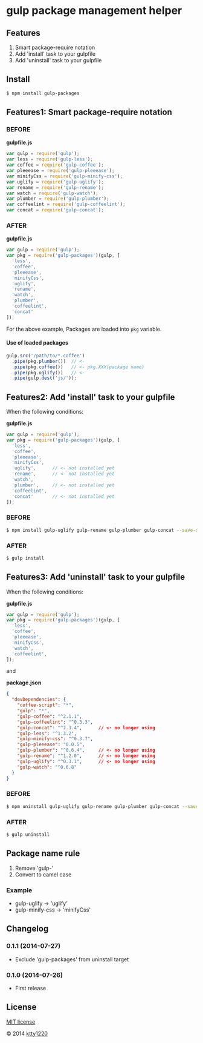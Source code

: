 # gulp package management helper

## Features

1. Smart package-require notation
2. Add 'install' task to your gulpfile
3. Add 'uninstall' task to your gulpfile

## Install

```sh
$ npm install gulp-packages
```

## Features1: Smart package-require notation

### BEFORE

__gulpfile.js__

```js
var gulp = require('gulp');
var less = require('gulp-less');
var coffee = require('gulp-coffee');
var pleeease = require('gulp-pleeease');
var minifyCss = require('gulp-minify-css');
var uglify = require('gulp-uglify');
var rename = require('gulp-rename');
var watch = require('gulp-watch');
var plumber = require('gulp-plumber');
var coffeelint = require('gulp-coffeelint');
var concat = require('gulp-concat');
```

### AFTER

__gulpfile.js__

```js
var gulp = require('gulp');
var pkg = require('gulp-packages')(gulp, [
  'less',
  'coffee',
  'pleeease',
  'minifyCss',
  'uglify',
  'rename',
  'watch',
  'plumber',
  'coffeelint',
  'concat'
]);
```

For the above example, Packages are loaded into `pkg` variable.

#### Use of loaded packages

```js
gulp.src('/path/to/*.coffee')
  .pipe(pkg.plumber())  // <-
  .pipe(pkg.coffee())   // <- pkg.XXX(package name)
  .pipe(pkg.uglify())   // <-
  .pipe(gulp.dest('js/'));
```

## Features2: Add 'install' task to your gulpfile

When the following conditions:

__gulpfile.js__

```js
var gulp = require('gulp');
var pkg = require('gulp-packages')(gulp, [
  'less',
  'coffee',
  'pleeease',
  'minifyCss',
  'uglify',      // <- not installed yet
  'rename',      // <- not installed yet 
  'watch',
  'plumber',     // <- not installed yet
  'coffeelint',
  'concat'       // <- not installed yet
]);
```

### BEFORE

```sh
$ npm install gulp-uglify gulp-rename gulp-plumber gulp-concat --save-dev
```

### AFTER

```sh
$ gulp install
```

## Features3: Add 'uninstall' task to your gulpfile

When the following conditions:

__gulpfile.js__

```js
var gulp = require('gulp');
var pkg = require('gulp-packages')(gulp, [
  'less',
  'coffee',
  'pleeease',
  'minifyCss',
  'watch',
  'coffeelint',
]);
```

and

__package.json__

```json:package.json
{
  "devDependencies": {
    "coffee-script": "*",
    "gulp": "*",
    "gulp-coffee": "^2.1.1",
    "gulp-coffeelint": "^0.3.3",
    "gulp-concat": "^2.3.4",      // <- no longer using
    "gulp-less": "^1.3.2",
    "gulp-minify-css": "^0.3.7",
    "gulp-pleeease": "0.0.5",
    "gulp-plumber": "^0.6.4",     // <- no longer using
    "gulp-rename": "^1.2.0",      // <- no longer using
    "gulp-uglify": "^0.3.1",      // <- no longer using
    "gulp-watch": "^0.6.8"
  }
}
```

### BEFORE

```sh
$ npm uninstall gulp-uglify gulp-rename gulp-plumber gulp-concat --save-dev
```

### AFTER

```sh
$ gulp uninstall
```

## Package name rule

1. Remove 'gulp-'
2. Convert to camel case

### Example

* gulp-uglify -> 'uglify'
* gulp-minify-css -> 'minifyCss'

## Changelog

### 0.1.1 (2014-07-27)

* Exclude 'gulp-packages' from uninstall target

### 0.1.0 (2014-07-26)

* First release

## License

[MIT license](http://www.opensource.org/licenses/mit-license)

&copy; 2014 [ktty1220](mailto:ktty1220@gmail.com)
